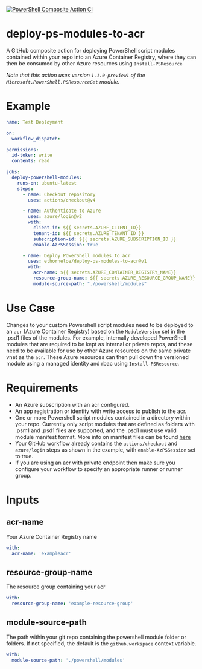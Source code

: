 [![PowerShell Composite Action CI](https://github.com/ethorneloe/deploy-ps-modules-to-acr/actions/workflows/ci.yml/badge.svg)](https://github.com/ethorneloe/deploy-ps-modules-to-acr/actions/workflows/ci.yml)

# deploy-ps-modules-to-acr

A GitHub composite action for deploying PowerShell script modules contained within your repo into an Azure Container Registry, where they can then be consumed by other Azure resources using `Install-PSResource`

*Note that this action uses version `1.1.0-preview1` of the `Microsoft.PowerShell.PSResourceGet` module.*

# Example
```yaml
name: Test Deployment

on:
  workflow_dispatch:

permissions:
  id-token: write
  contents: read

jobs:
  deploy-powershell-modules:
    runs-on: ubuntu-latest
    steps:
      - name: Checkout repository
        uses: actions/checkout@v4

      - name: Authenticate to Azure
        uses: azure/login@v2
        with:
          client-id: ${{ secrets.AZURE_CLIENT_ID}}
          tenant-id: ${{ secrets.AZURE_TENANT_ID }}
          subscription-id: ${{ secrets.AZURE_SUBSCRIPTION_ID }}
          enable-AzPSSession: true

      - name: Deploy PowerShell modules to acr
        uses: ethorneloe/deploy-ps-modules-to-acr@v1
        with:
          acr-name: ${{ secrets.AZURE_CONTAINER_REGISTRY_NAME}}
          resource-group-name: ${{ secrets.AZURE_RESOURCE_GROUP_NAME}}
          module-source-path: "./powershell/modules"
```

# Use Case
Changes to your custom Powershell script modules need to be deployed to an `acr` (Azure Container Registry) based on the `ModuleVersion` set in the .psd1 files of the modules. For example, internally developed PowerShell modules that are required to be kept as internal or private repos, and these need to be available for use by other Azure resources on the same private vnet as the `acr`.  These Azure resources can then pull down the versioned module using a managed identity and rbac using `Install-PSResource`.

# Requirements
- An Azure subscription with an acr configured.
- An app registration or identity with write access to publish to the acr.
- One or more Powershell script modules contained in a directory within your repo. Currently only script modules that are defined as folders with .psm1 and .psd1 files are supported, and the .psd1 must use valid module manifest format. More info on manifest files can be found [here](https://learn.microsoft.com/en-us/powershell/scripting/developer/module/how-to-write-a-powershell-module-manifest?view=powershell-7.4)
- Your GitHub workflow already contains the `actions/checkout` and `azure/login` steps as shown in the example, with `enable-AzPSSession` set to true.
- If you are using an acr with private endpoint then make sure you configure your workflow to specify an appropriate runner or runner group.

# Inputs
## acr-name
Your Azure Container Registry name
```yaml
with:
  acr-name: 'exampleacr'
```

## resource-group-name
The resource group containing your acr
```yaml
with:
  resource-group-name: 'example-resource-group'
```

## module-source-path
The path within your git repo containing the powershell module folder or folders. If not specified, the default is the `github.workspace` context variable.
```yaml
with:
  module-source-path: './powershell/modules'
```
